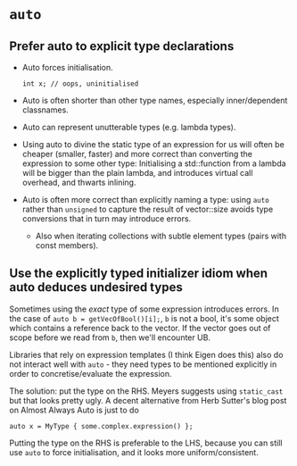 # `auto`

## Prefer auto to explicit type declarations

- Auto forces initialisation.
  ```
  int x; // oops, uninitialised
  ```

- Auto is often shorter than other type names, especially inner/dependent classnames.
- Auto can represent unutterable types (e.g. lambda types).
- Using auto to divine the static type of an expression for us will often be cheaper (smaller,
  faster) and more correct than converting the expression to some other type: Initialising a
  std::function from a lambda will be bigger than the plain lambda, and introduces virtual call
  overhead, and thwarts inlining.
- Auto is often more correct than explicitly naming a type: using `auto` rather than `unsigned` to
  capture the result of vector::size avoids type conversions that in turn may introduce errors.
  - Also when iterating collections with subtle element types (pairs with const members).

## Use the explicitly typed initializer idiom when auto deduces undesired types

Sometimes using the *exact* type of some expression introduces errors.  In the case of `auto b =
getVecOfBool()[i];`, `b` is not a bool, it's some object which contains a reference back to the
vector. If the vector goes out of scope before we read from `b`, then we'll encounter UB.

Libraries that rely on expression templates (I think Eigen does this) also do not interact well with
`auto` - they need types to be mentioned explicitly in order to concretise/evaluate the expression.

The solution: put the type on the RHS. Meyers suggests using `static_cast` but that looks pretty
ugly. A decent alternative from Herb Sutter's blog post on Almost Always Auto is just to do
```
auto x = MyType { some.complex.expression() };
```

Putting the type on the RHS is preferable to the LHS, because you can still use `auto` to force
initialisation, and it looks more uniform/consistent.
